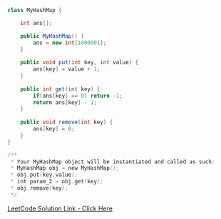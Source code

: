 ```Java
class MyHashMap {

    int ans[];

    public MyHashMap() {
        ans = new int[1000001];
    }
    
    public void put(int key, int value) {
        ans[key] = value + 1;
    }
    
    public int get(int key) {
        if(ans[key] == 0) return -1;
        return ans[key] - 1;
    }
    
    public void remove(int key) {
        ans[key] = 0;
    }
}

/**
 * Your MyHashMap object will be instantiated and called as such:
 * MyHashMap obj = new MyHashMap();
 * obj.put(key,value);
 * int param_2 = obj.get(key);
 * obj.remove(key);
 */
```

[LeetCode Solution Link - Click 
Here](https://leetcode.com/problems/design-hashmap/solutions/3931470/java-time-optimised-approach/)

